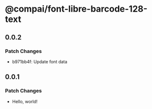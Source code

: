 # @compai/font-libre-barcode-128-text

## 0.0.2

### Patch Changes

- b971bb4f: Update font data

## 0.0.1

### Patch Changes

- Hello, world!
